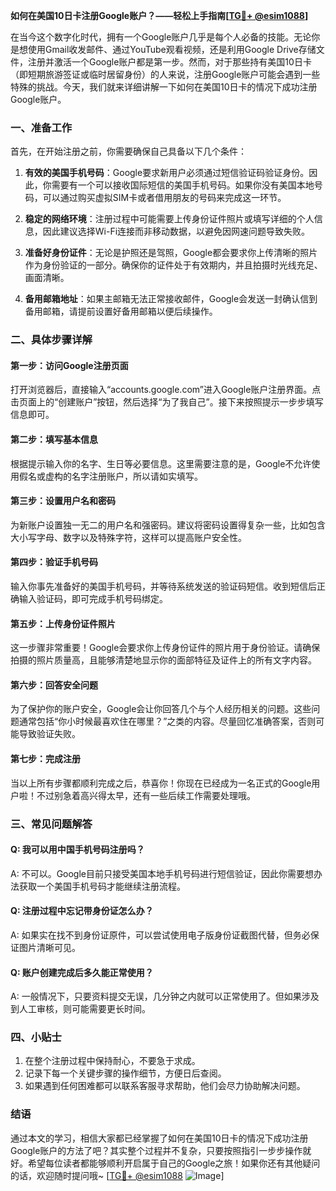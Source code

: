 **如何在美国10日卡注册Google账户？——轻松上手指南[[TG💪+ @esim1088](https://t.me/s/esim1088)]**

在当今这个数字化时代，拥有一个Google账户几乎是每个人必备的技能。无论你是想使用Gmail收发邮件、通过YouTube观看视频，还是利用Google Drive存储文件，注册并激活一个Google账户都是第一步。然而，对于那些持有美国10日卡（即短期旅游签证或临时居留身份）的人来说，注册Google账户可能会遇到一些特殊的挑战。今天，我们就来详细讲解一下如何在美国10日卡的情况下成功注册Google账户。

### 一、准备工作

首先，在开始注册之前，你需要确保自己具备以下几个条件：

1. **有效的美国手机号码**：Google要求新用户必须通过短信验证码验证身份。因此，你需要有一个可以接收国际短信的美国手机号码。如果你没有美国本地号码，可以通过购买虚拟SIM卡或者借用朋友的号码来完成这一环节。

2. **稳定的网络环境**：注册过程中可能需要上传身份证件照片或填写详细的个人信息，因此建议选择Wi-Fi连接而非移动数据，以避免因网速问题导致失败。

3. **准备好身份证件**：无论是护照还是驾照，Google都会要求你上传清晰的照片作为身份验证的一部分。确保你的证件处于有效期内，并且拍摄时光线充足、画面清晰。

4. **备用邮箱地址**：如果主邮箱无法正常接收邮件，Google会发送一封确认信到备用邮箱，请提前设置好备用邮箱以便后续操作。

### 二、具体步骤详解

#### 第一步：访问Google注册页面
打开浏览器后，直接输入“accounts.google.com”进入Google账户注册界面。点击页面上的“创建账户”按钮，然后选择“为了我自己”。接下来按照提示一步步填写信息即可。

#### 第二步：填写基本信息
根据提示输入你的名字、生日等必要信息。这里需要注意的是，Google不允许使用假名或虚构的名字注册账户，所以请如实填写。

#### 第三步：设置用户名和密码
为新账户设置独一无二的用户名和强密码。建议将密码设置得复杂一些，比如包含大小写字母、数字以及特殊字符，这样可以提高账户安全性。

#### 第四步：验证手机号码
输入你事先准备好的美国手机号码，并等待系统发送的验证码短信。收到短信后正确输入验证码，即可完成手机号码绑定。

#### 第五步：上传身份证件照片
这一步骤非常重要！Google会要求你上传身份证件的照片用于身份验证。请确保拍摄的照片质量高，且能够清楚地显示你的面部特征及证件上的所有文字内容。

#### 第六步：回答安全问题
为了保护你的账户安全，Google会让你回答几个与个人经历相关的问题。这些问题通常包括“你小时候最喜欢住在哪里？”之类的内容。尽量回忆准确答案，否则可能导致验证失败。

#### 第七步：完成注册
当以上所有步骤都顺利完成之后，恭喜你！你现在已经成为一名正式的Google用户啦！不过别急着高兴得太早，还有一些后续工作需要处理哦。

### 三、常见问题解答

#### Q: 我可以用中国手机号码注册吗？
A: 不可以。Google目前只接受美国本地手机号码进行短信验证，因此你需要想办法获取一个美国手机号码才能继续注册流程。

#### Q: 注册过程中忘记带身份证怎么办？
A: 如果实在找不到身份证原件，可以尝试使用电子版身份证截图代替，但务必保证图片清晰可见。

#### Q: 账户创建完成后多久能正常使用？
A: 一般情况下，只要资料提交无误，几分钟之内就可以正常使用了。但如果涉及到人工审核，则可能需要更长时间。

### 四、小贴士

1. 在整个注册过程中保持耐心，不要急于求成。
2. 记录下每一个关键步骤的操作细节，方便日后查阅。
3. 如果遇到任何困难都可以联系客服寻求帮助，他们会尽力协助解决问题。

### 结语

通过本文的学习，相信大家都已经掌握了如何在美国10日卡的情况下成功注册Google账户的方法了吧？其实整个过程并不复杂，只要按照指引一步步操作就好。希望每位读者都能够顺利开启属于自己的Google之旅！如果你还有其他疑问的话，欢迎随时提问哦~ [[TG💪+ @esim1088](https://t.me/s/esim1088) ![Image](https://i.postimg.cc/4NQfJmqS/Snipaste-2025-05-13-00-14-12.png)]